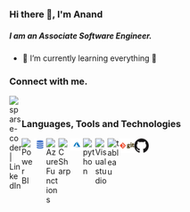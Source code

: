### Hi there 👋, I'm Anand

##### I am an Associate Software Engineer.
- 🌱 I’m currently learning everything 🤣


### Connect with me.

[<img align="left" alt="sparse-coder | LinkedIn" width="22px" src="https://cdn.jsdelivr.net/npm/simple-icons@v3/icons/linkedin.svg" />][linkedin]

<br/>

### Languages, Tools and Technologies
<img align="left" alt="Power BI" width="22px" src="https://cdn.jsdelivr.net/npm/simple-icons@v3/icons/powerbi.svg" />

<img align="left" alt="SQL" width="22px" src="https://raw.githubusercontent.com/github/explore/80688e429a7d4ef2fca1e82350fe8e3517d3494d/topics/sql/sql.png" />

<img align="left" alt="Azure Functions" width="22px" src="https://cdn.jsdelivr.net/npm/simple-icons@3.12.0/icons/azurefunctions.svg" />

<img align="left" alt="C Sharp" width="22px" src="https://cdn.jsdelivr.net/npm/simple-icons@3.12.0/icons/csharp.svg" />

<img align="left" alt="Azure" width="22px" src="https://raw.githubusercontent.com/github/explore/80688e429a7d4ef2fca1e82350fe8e3517d3494d/topics/azure/azure.png" />

<img align="left" alt="python" width="22px" src="https://cdn.jsdelivr.net/npm/simple-icons@3.12.0/icons/python.svg" />

<img align="left" alt="Visual studio" width="22px" src="https://cdn.jsdelivr.net/npm/simple-icons@3.12.0/icons/visualstudio.svg" />

<img align="left" alt="tableau" width="22px" src="https://cdn.jsdelivr.net/npm/simple-icons@3.12.0/icons/tableau.svg" />

<img align="left" alt="Git" width="26px" src="https://raw.githubusercontent.com/github/explore/80688e429a7d4ef2fca1e82350fe8e3517d3494d/topics/git/git.png" />

<img align="left" alt="GitHub" width="26px" src="https://raw.githubusercontent.com/github/explore/78df643247d429f6cc873026c0622819ad797942/topics/github/github.png" />

[linkedin]:https://www.linkedin.com/in/sparse-coder
